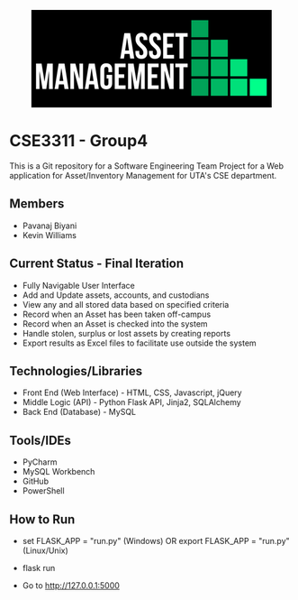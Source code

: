 <p align=center>
 <img src="https://raw.githubusercontent.com/pavanaj/CSE3311-Group4/master/AMA logo.png"/>
</p>

# CSE3311 - Group4
This is a Git repository for a Software Engineering Team Project for a Web application for Asset/Inventory Management for UTA's CSE department. 

## Members
* Pavanaj Biyani 
* Kevin Williams

## Current Status - Final Iteration
* Fully Navigable User Interface
* Add and Update assets, accounts, and custodians
* View any and all stored data based on specified criteria
* Record when an Asset has been taken off-campus
* Record when an Asset is checked into the system
* Handle stolen, surplus or lost assets by creating reports
* Export results as Excel files to facilitate use outside the system

## Technologies/Libraries
* Front End (Web Interface) - HTML, CSS, Javascript, jQuery
* Middle Logic (API) - Python Flask API, Jinja2, SQLAlchemy
* Back End (Database) - MySQL

## Tools/IDEs
* PyCharm
* MySQL Workbench
* GitHub
* PowerShell

## How to Run 
* set FLASK_APP = "run.py" (Windows) OR export FLASK_APP = "run.py" (Linux/Unix)

* flask run

* Go to http://127.0.0.1:5000
